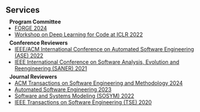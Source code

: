 <h1 id="services"></h1>

<h2 style="margin: 60px 0px 10px;">Services</h2>

<h4 style="margin:0 10px 0;">Program Committee</h4>

<ul style="margin:0 0 5px;">
  <li><a href="https://conf.researchr.org/home/forge-2024"><autocolor>FORGE 2024</autocolor></a></li>
  <li><a href="https://ijcai-21.org/"><autocolor>Workshop on Deep Learning for Code at ICLR 2022</autocolor></a></li>
</ul>

<h4 style="margin:0 10px 0;">Conference Reviewers</h4>

<ul style="margin:0 0 5px;">
  <li><a href="https://ijcai-23.org/"><autocolor>IEEE/ACM International Conference on Automated Software Engineering (ASE) 2022</autocolor></a></li>
  <li><a href="https://ieeexplore.ieee.org/xpl/conhome/1831544/all-proceedings"><autocolor>IEEE International Conference on Software Analysis, Evolution and Reengineering (SANER) 2021</autocolor></a></li>
</ul>

<h4 style="margin:0 10px 0;">Journal Reviewers</h4>
<ul style="margin:0 0 20px;">
  <li><a href="https://dl.acm.org/journal/tosem"><autocolor>ACM Transactions on Software Engineering and Methodology 2024</autocolor></a></li>
  <li><a href="https://link.springer.com/journal/10515"><autocolor>Automated Software Engineering 2023</autocolor></a></li>
  <li><a href="https://www.springer.com/journal/10270"><autocolor>Software and Systems Modeling (SOSYM) 2022</autocolor></a></li>
  <li><a href="https://ieeexplore.ieee.org/xpl/RecentIssue.jsp?punumber=32"><autocolor>IEEE Transactions on Software Engineering (TSE) 2020</autocolor></a></li>
</ul>
